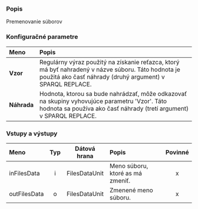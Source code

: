 ### Popis

Premenovanie súborov

### Konfiguračné parametre

| Meno | Popis |
|:----|:----|
|**Vzor**|Regulárny výraz použitý na získanie reťazca, ktorý má byť nahradený v názve súboru. Táto hodnota je použitá ako časť náhrady (druhý argument) v SPARQL REPLACE.|
|**Náhrada**|Hodnota, ktorou sa bude nahrádzať, môže odkazovať na skupiny vyhovujúce parametru 'Vzor'. Táto hodnota sa používa ako časť náhrady (tretí argument) v SPARQL REPLACE.|

### Vstupy a výstupy ###

|Meno |Typ | Dátová hrana | Popis | Povinné |
|:--------|:------:|:------:|:-------------|:---------------------:|
|inFilesData|i|FilesDataUnit|Meno súboru, ktoré as má zmeniť.|x|
|outFilesData|o|FilesDataUnit|Zmenené meno súboru.|x|
